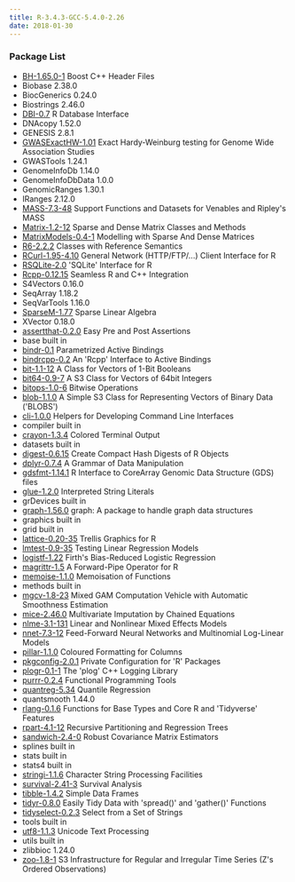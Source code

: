 ```yaml
---
title: R-3.4.3-GCC-5.4.0-2.26
date: 2018-01-30
---
```


### Package List
  * [BH-1.65.0-1](https://cran.r-project.org/web/packages/BH/index.html) Boost C++ Header Files
  * Biobase 2.38.0
  * BiocGenerics 0.24.0
  * Biostrings 2.46.0
  * [DBI-0.7](https://cran.r-project.org/web/packages/DBI/index.html) R Database Interface
  * DNAcopy 1.52.0
  * GENESIS 2.8.1
  * [GWASExactHW-1.01](https://cran.r-project.org/web/packages/GWASExactHW/index.html) Exact Hardy-Weinburg testing for Genome Wide Association Studies
  * GWASTools 1.24.1
  * GenomeInfoDb 1.14.0
  * GenomeInfoDbData 1.0.0
  * GenomicRanges 1.30.1
  * IRanges 2.12.0
  * [MASS-7.3-48](https://cran.r-project.org/web/packages/MASS/index.html) Support Functions and Datasets for Venables and Ripley's MASS
  * [Matrix-1.2-12](https://cran.r-project.org/web/packages/Matrix/index.html) Sparse and Dense Matrix Classes and Methods
  * [MatrixModels-0.4-1](https://cran.r-project.org/web/packages/MatrixModels/index.html) Modelling with Sparse And Dense Matrices
  * [R6-2.2.2](https://cran.r-project.org/web/packages/R6/index.html) Classes with Reference Semantics
  * [RCurl-1.95-4.10](https://cran.r-project.org/web/packages/RCurl/index.html) General Network (HTTP/FTP/...) Client Interface for R
  * [RSQLite-2.0](https://cran.r-project.org/web/packages/RSQLite/index.html) 'SQLite' Interface for R
  * [Rcpp-0.12.15](https://cran.r-project.org/web/packages/Rcpp/index.html) Seamless R and C++ Integration
  * S4Vectors 0.16.0
  * SeqArray 1.18.2
  * SeqVarTools 1.16.0
  * [SparseM-1.77](https://cran.r-project.org/web/packages/SparseM/index.html) Sparse Linear Algebra
  * XVector 0.18.0
  * [assertthat-0.2.0](https://cran.r-project.org/web/packages/assertthat/index.html) Easy Pre and Post Assertions
  * base built in
  * [bindr-0.1](https://cran.r-project.org/web/packages/bindr/index.html) Parametrized Active Bindings
  * [bindrcpp-0.2](https://cran.r-project.org/web/packages/bindrcpp/index.html) An 'Rcpp' Interface to Active Bindings
  * [bit-1.1-12](https://cran.r-project.org/web/packages/bit/index.html) A Class for Vectors of 1-Bit Booleans
  * [bit64-0.9-7](https://cran.r-project.org/web/packages/bit64/index.html) A S3 Class for Vectors of 64bit Integers
  * [bitops-1.0-6](https://cran.r-project.org/web/packages/bitops/index.html) Bitwise Operations
  * [blob-1.1.0](https://cran.r-project.org/web/packages/blob/index.html) A Simple S3 Class for Representing Vectors of Binary Data
('BLOBS')
  * [cli-1.0.0](https://cran.r-project.org/web/packages/cli/index.html) Helpers for Developing Command Line Interfaces
  * compiler built in
  * [crayon-1.3.4](https://cran.r-project.org/web/packages/crayon/index.html) Colored Terminal Output
  * datasets built in
  * [digest-0.6.15](https://cran.r-project.org/web/packages/digest/index.html) Create Compact Hash Digests of R Objects
  * [dplyr-0.7.4](https://cran.r-project.org/web/packages/dplyr/index.html) A Grammar of Data Manipulation
  * [gdsfmt-1.14.1](https://cran.r-project.org/web/packages/gdsfmt/index.html) R Interface to CoreArray Genomic Data Structure (GDS) files
  * [glue-1.2.0](https://cran.r-project.org/web/packages/glue/index.html) Interpreted String Literals
  * grDevices built in
  * [graph-1.56.0](https://cran.r-project.org/web/packages/graph/index.html) graph: A package to handle graph data structures
  * graphics built in
  * grid built in
  * [lattice-0.20-35](https://cran.r-project.org/web/packages/lattice/index.html) Trellis Graphics for R
  * [lmtest-0.9-35](https://cran.r-project.org/web/packages/lmtest/index.html) Testing Linear Regression Models
  * [logistf-1.22](https://cran.r-project.org/web/packages/logistf/index.html) Firth's Bias-Reduced Logistic Regression
  * [magrittr-1.5](https://cran.r-project.org/web/packages/magrittr/index.html) A Forward-Pipe Operator for R
  * [memoise-1.1.0](https://cran.r-project.org/web/packages/memoise/index.html) Memoisation of Functions
  * methods built in
  * [mgcv-1.8-23](https://cran.r-project.org/web/packages/mgcv/index.html) Mixed GAM Computation Vehicle with Automatic Smoothness
Estimation
  * [mice-2.46.0](https://cran.r-project.org/web/packages/mice/index.html) Multivariate Imputation by Chained Equations
  * [nlme-3.1-131](https://cran.r-project.org/web/packages/nlme/index.html) Linear and Nonlinear Mixed Effects Models
  * [nnet-7.3-12](https://cran.r-project.org/web/packages/nnet/index.html) Feed-Forward Neural Networks and Multinomial Log-Linear Models
  * [pillar-1.1.0](https://cran.r-project.org/web/packages/pillar/index.html) Coloured Formatting for Columns
  * [pkgconfig-2.0.1](https://cran.r-project.org/web/packages/pkgconfig/index.html) Private Configuration for 'R' Packages
  * [plogr-0.1-1](https://cran.r-project.org/web/packages/plogr/index.html) The 'plog' C++ Logging Library
  * [purrr-0.2.4](https://cran.r-project.org/web/packages/purrr/index.html) Functional Programming Tools
  * [quantreg-5.34](https://cran.r-project.org/web/packages/quantreg/index.html) Quantile Regression
  * quantsmooth 1.44.0
  * [rlang-0.1.6](https://cran.r-project.org/web/packages/rlang/index.html) Functions for Base Types and Core R and 'Tidyverse' Features
  * [rpart-4.1-12](https://cran.r-project.org/web/packages/rpart/index.html) Recursive Partitioning and Regression Trees
  * [sandwich-2.4-0](https://cran.r-project.org/web/packages/sandwich/index.html) Robust Covariance Matrix Estimators
  * splines built in
  * stats built in
  * stats4 built in
  * [stringi-1.1.6](https://cran.r-project.org/web/packages/stringi/index.html) Character String Processing Facilities
  * [survival-2.41-3](https://cran.r-project.org/web/packages/survival/index.html) Survival Analysis
  * [tibble-1.4.2](https://cran.r-project.org/web/packages/tibble/index.html) Simple Data Frames
  * [tidyr-0.8.0](https://cran.r-project.org/web/packages/tidyr/index.html) Easily Tidy Data with 'spread()' and 'gather()' Functions
  * [tidyselect-0.2.3](https://cran.r-project.org/web/packages/tidyselect/index.html) Select from a Set of Strings
  * tools built in
  * [utf8-1.1.3](https://cran.r-project.org/web/packages/utf8/index.html) Unicode Text Processing
  * utils built in
  * zlibbioc 1.24.0
  * [zoo-1.8-1](https://cran.r-project.org/web/packages/zoo/index.html) S3 Infrastructure for Regular and Irregular Time Series (Z's
Ordered Observations)
